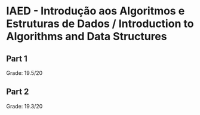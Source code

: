 # IAED - Introdução aos Algoritmos e Estruturas de Dados / Introduction to Algorithms and Data Structures

## Part 1 
Grade: 19.5/20

## Part 2
Grade: 19.3/20
